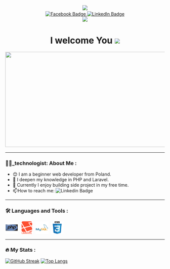 <div id="header" align="center">
  <img src="https://media.giphy.com/media/3o7qE1YN7aBOFPRw8E/giphy.gif" width="200"/>
    <div id="badges">
      <a href="https://www.facebook.com/profile.php?id=100001197905912">
        <img src="https://img.shields.io/badge/Facebook-blue?logo=facebook&logoColor=white?&style=for-the-badge" alt="Facebook Badge"/>
      </a>
      <a href="tutaj adres mojego LinkedIn">
        <img src="https://img.shields.io/badge/LinkedIn-informational?logo=linkedin&logoColor=white&style=for-the-badge" alt="LinkedIn Badge"/>
      </a>
    </div>
    <div>
      <img src="https://komarev.com/ghpvc/?username=PawelM88">
    </div>
    <h1>
      I welcome You
      <img src="https://media.giphy.com/media/hvRJCLFzcasrR4ia7z/giphy.gif" width="30px"/>
    </h1>
</div>

<div align="center">
  <img src="https://media.giphy.com/media/yAGIvCiwPJn5C/giphy.gif" width="600" height="300"/>
</div>

---

### 👨‍💻_technologist: About Me :
- :blush: I am a beginner web developer from Poland. 
- :brain: I deepen my knowledge in PHP and Laravel. 
- :muscle: Currently I enjoy building side project in my free time.
- :mailbox:How to reach me: ![Linkedin Badge](https://img.shields.io/badge/-kakbar-blue?style=flat&logo=Linkedin&logoColor=white)

---

### :hammer_and_wrench: Languages and Tools :
<div>
  <img src="https://github.com/devicons/devicon/blob/master/icons/php/php-original.svg" title="PHP"  alt="PHP" width="40" height="40"/>&nbsp;
  <img src="https://github.com/devicons/devicon/blob/master/icons/laravel/laravel-plain-wordmark.svg" title="Laravel" alt="Laravel" width="40" height="40"/>&nbsp;
  <img src="https://github.com/devicons/devicon/blob/master/icons/mysql/mysql-original-wordmark.svg" title="MySQL"  alt="MySQL" width="40" height="40"/>&nbsp;
  <img src="https://github.com/devicons/devicon/blob/master/icons/css3/css3-original-wordmark.svg" title="CSS" alt="CSS" width="40" height="40"/>&nbsp;
</div>
  
---
  
### :fire: My Stats :
  [![GitHub Streak](http://github-readme-streak-stats.herokuapp.com?user=PawelM88&theme=dark&background=000000)](https://git.io/streak-stats)
  [![Top Langs](https://github-readme-stats.vercel.app/api/top-langs/?username=PawelM88&layout=compact&theme=vision-friendly-dark)](https://github.com/anuraghazra/github-readme-stats)



